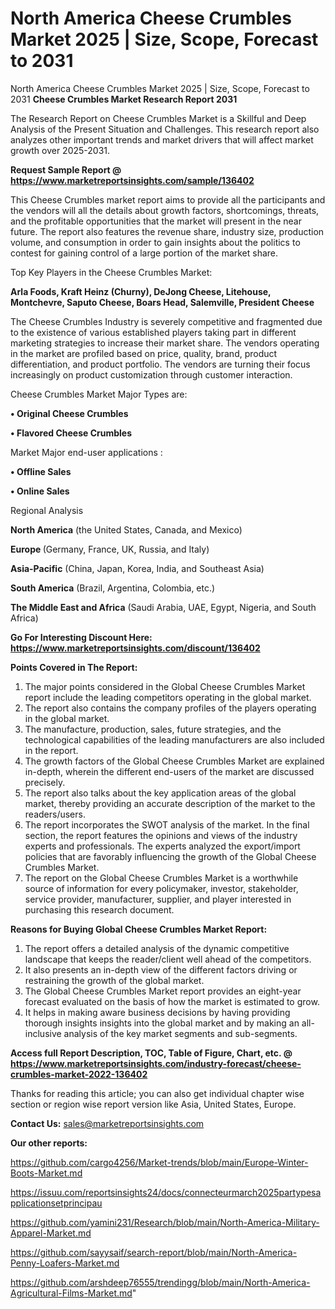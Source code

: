 # North America Cheese Crumbles Market 2025 | Size, Scope, Forecast to 2031
North America Cheese Crumbles Market 2025 | Size, Scope, Forecast to 2031
<strong>Cheese Crumbles Market Research Report 2031</strong>

The Research Report on Cheese Crumbles Market is a Skillful and Deep Analysis of the Present Situation and Challenges. This research report also analyzes other important trends and market drivers that will affect market growth over 2025-2031.

<strong>Request Sample Report @ <a href=https://www.marketreportsinsights.com/sample/136402>https://www.marketreportsinsights.com/sample/136402</a></strong>

This Cheese Crumbles market report aims to provide all the participants and the vendors will all the details about growth factors, shortcomings, threats, and the profitable opportunities that the market will present in the near future. The report also features the revenue share, industry size, production volume, and consumption in order to gain insights about the politics to contest for gaining control of a large portion of the market share.

Top Key Players in the Cheese Crumbles Market:

<strong>Arla Foods, Kraft Heinz (Churny), DeJong Cheese, Litehouse, Montchevre, Saputo Cheese, Boars Head, Salemville, President Cheese</strong>

The Cheese Crumbles Industry is severely competitive and fragmented due to the existence of various established players taking part in different marketing strategies to increase their market share. The vendors operating in the market are profiled based on price, quality, brand, product differentiation, and product portfolio. The vendors are turning their focus increasingly on product customization through customer interaction.

Cheese Crumbles Market Major Types are:

<strong>• Original Cheese Crumbles

• Flavored Cheese Crumbles</strong>

Market Major end-user applications :

<strong>• Offline Sales

• Online Sales</strong>

Regional Analysis

</u><strong><b>North America</b></strong> (the United States, Canada, and Mexico)

<strong><b>Europe </b></strong>(Germany, France, UK, Russia, and Italy)

<strong><b>Asia-Pacific</b></strong> (China, Japan, Korea, India, and Southeast Asia)

<strong><b>South America</b></strong> (Brazil, Argentina, Colombia, etc.)

<strong><b>The Middle East and Africa</b></strong> (Saudi Arabia, UAE, Egypt, Nigeria, and South Africa)

<strong>Go For Interesting Discount Here: <a href=https://www.marketreportsinsights.com/discount/136402>https://www.marketreportsinsights.com/discount/136402</a></strong>

<strong>Points Covered in The Report:</strong>
<ol>
  <li>The major points considered in the Global Cheese Crumbles Market report include the leading competitors operating in the global market.</li>
  <li>The report also contains the company profiles of the players operating in the global market.</li>
  <li>The manufacture, production, sales, future strategies, and the technological capabilities of the leading manufacturers are also included in the report.</li>
  <li>The growth factors of the Global Cheese Crumbles Market are explained in-depth, wherein the different end-users of the market are discussed precisely.</li>
  <li>The report also talks about the key application areas of the global market, thereby providing an accurate description of the market to the readers/users.</li>
  <li>The report incorporates the SWOT analysis of the market. In the final section, the report features the opinions and views of the industry experts and professionals. The experts analyzed the export/import policies that are favorably influencing the growth of the Global Cheese Crumbles Market.</li>
  <li>The report on the Global Cheese Crumbles Market is a worthwhile source of information for every policymaker, investor, stakeholder, service provider, manufacturer, supplier, and player interested in purchasing this research document.</li>
</ol>
<strong>Reasons for Buying Global Cheese Crumbles Market Report:</strong>

<ol>
  <li>The report offers a detailed analysis of the dynamic competitive landscape that keeps the reader/client well ahead of the competitors.</li>
  <li>It also presents an in-depth view of the different factors driving or restraining the growth of the global market.</li>
  <li>The Global Cheese Crumbles Market report provides an eight-year forecast evaluated on the basis of how the market is estimated to grow.</li>
  <li>It helps in making aware business decisions by having providing thorough insights insights into the global market and by making an all-inclusive analysis of the key market segments and sub-segments.</li>
</ol>
<strong>Access full Report Description, TOC, Table of Figure, Chart, etc. @ <a href=https://www.marketreportsinsights.com/industry-forecast/cheese-crumbles-market-2022-136402>https://www.marketreportsinsights.com/industry-forecast/cheese-crumbles-market-2022-136402</a></strong>


Thanks for reading this article; you can also get individual chapter wise section or region wise report version like Asia, United States, Europe.

<strong>Contact Us:</strong>
sales@marketreportsinsights.com

<strong>Our other reports:</strong>

<a href=https://github.com/cargo4256/Market-trends/blob/main/Europe-Winter-Boots-Market.md>https://github.com/cargo4256/Market-trends/blob/main/Europe-Winter-Boots-Market.md</a>

<a href=https://issuu.com/reportsinsights24/docs/connecteurmarch2025partypesapplicationsetprincipau>https://issuu.com/reportsinsights24/docs/connecteurmarch2025partypesapplicationsetprincipau</a>

<a href=https://github.com/yamini231/Research/blob/main/North-America-Military-Apparel-Market.md>https://github.com/yamini231/Research/blob/main/North-America-Military-Apparel-Market.md</a>

<a href=https://github.com/sayysaif/search-report/blob/main/North-America-Penny-Loafers-Market.md>https://github.com/sayysaif/search-report/blob/main/North-America-Penny-Loafers-Market.md</a>

<a href=https://github.com/arshdeep76555/trendingg/blob/main/North-America-Agricultural-Films-Market.md>https://github.com/arshdeep76555/trendingg/blob/main/North-America-Agricultural-Films-Market.md</a>"
